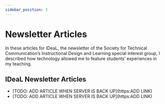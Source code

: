 ```yaml
---
sidebar_position: 3
---
```


# Newsletter Articles

In these articles for IDeaL, the newsletter of the Society for Technical Communication’s Instructional Design and Learning special interest group, I described how technology allowed me to feature students’ experiences in my teaching.

## IDeaL Newsletter Articles

* [TODO: ADD ARTICLE WHEN SERVER IS BACK UP](https:ADD LINK)
* [TODO: ADD ARTICLE WHEN SERVER IS BACK UP](https:ADD LINK)